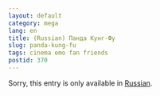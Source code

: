 ```yaml
---
layout: default
category: mega
lang: en
title: (Russian) Панда Кунг-Фу
slug: panda-kung-fu
tags: cinema emo fan friends 
postid: 370
---
```

<p>Sorry, this entry is only available in <a href="/mega/export/getposts.php">Russian</a>.</p>
